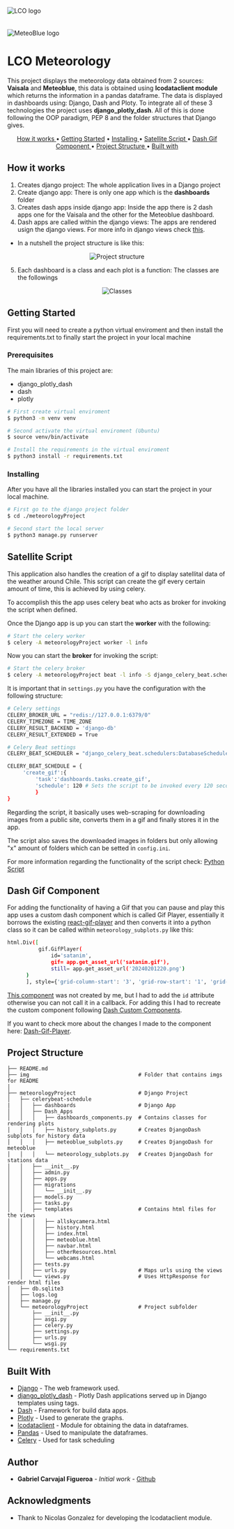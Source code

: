 ![LCO logo](/img/LCO_logo.png)
<br>
<br>
<br>
![MeteoBlue logo](/img/meteoblue_logo.png)

# LCO Meteorology

This project displays the meteorology data obtained from 2 sources: **Vaisala** and 
**Meteoblue**, this data is obtained using **lcodataclient module** which returns the 
information in a pandas dataframe. The data is displayed in dashboards using: 
Django, Dash and Ploty. To integrate all of these 3 technologies the project uses **django_plotly_dash**. All of this is done following the OOP paradigm, PEP 8 and the folder structures that Django gives.

<p align="center">
  <a href="#how-it-works">How it works </a> •
  <a href="#getting-started">Getting Started</a> •
  <a href="#installing">Installing </a> •
  <a href="#satellite-script">Satellite Script </a> •
  <a href="#dash-gif-component">Dash Gif Component </a> •
  <a href="#project-structure">Project Structure </a> •
  <a href="#built-with">Built with </a> 
</p>

## How it works
1. Creates django project: The whole application lives in a Django project
2. Create django app: There is only one app which is the **dashboards** folder
3. Creates dash apps inside django app: Inside the app there is 2 dash apps
one for the Vaisala and the other for the Meteoblue dashboard.
4. Dash apps are called within the django views: The apps are rendered usign 
the django views. For more info in django views check [this](https://docs.djangoproject.com/en/5.0/intro/tutorial01/#write-your-first-view).

- In a nutshell the project structure is like this: 

<p align="center">
  <img src="img/lco_meteorology_structure.png" alt="Project structure"/>
</p>

5. Each dashboard is a class and each plot is a function: The classes are the
followings

<p align="center">
  <img src="img/lco_meteorology_classes.png" alt="Classes"/>
</p>

## Getting Started

First you will need to create a python virtual enviroment and then install 
the requirements.txt to finally start the project in your local machine

### Prerequisites

The main libraries of this project are:
- django_plotly_dash
- dash
- plotly

 ``` bash
# First create virtual enviroment
$ python3 -m venv venv

# Second activate the virtual enviroment (Ubuntu)
$ source venv/bin/activate

# Install the requirements in the virtual enviroment
$ python3 install -r requirements.txt
```

### Installing

After you have all the libraries installed you can start the project in your 
local machine.

``` bash
# First go to the django project folder
$ cd ./meteorologyProject

# Second start the local server
$ python3 manage.py runserver
```

## Satellite Script

This application also handles the creation of a gif to display satellital data of the weather around
Chile. This script can create the gif every certain amount of time, this is achieved by using celery.

To accomplish this the app uses celery beat who acts as broker for invoking the script when defined.

Once the Django app is up you can start the **worker** with the following:

``` bash
# Start the celery worker
$ celery -A meteorologyProject worker -l info
```

Now you can start the **broker** for invoking the script:

``` bash
# Start the celery broker
$ celery -A meteorologyProject beat -l info -S django_celery_beat.schedulers:DatabaseScheduler
```

It is important that in `settings.py` you have the configuration with the following structure:

``` bash
# Celery settings
CELERY_BROKER_URL = "redis://127.0.0.1:6379/0"
CELERY_TIMEZONE = TIME_ZONE
CELERY_RESULT_BACKEND = 'django-db'
CELERY_RESULT_EXTENDED = True

# Celery Beat settings
CELERY_BEAT_SCHEDULER = "django_celery_beat.schedulers:DatabaseScheduler"

CELERY_BEAT_SCHEDULE = {
     'create_gif':{
         'task':'dashboards.tasks.create_gif',
         'schedule': 120 # Sets the script to be invoked every 120 seconds
         }
}
``` 

Regarding the script, it basically uses web-scraping for downloading images from a public site, converts
them in a gif and finally stores it in the app.

The script also saves the downloaded images in folders but only allowing "x" amount of folders which can be setted in `config.ini`. 

For more information regarding the functionality of the script check: [Python Script](https://github.com/gabrielcarvajalfigueroa/Satellite_gifmaker/blob/main/main.py)

## Dash Gif Component

For adding the functionality of having a Gif that you can pause and play this app uses a custom dash component
which is called Gif Player, essentially it borrows the existing [react-gif-player](https://github.com/benwiley4000/react-gif-player) and then converts it into a 
python class so it can be called within `meteorology_subplots.py` like this:

``` bash
html.Div([
          gif.GifPlayer( 
              id='satanim',
              gif= app.get_asset_url('satanim.gif'),
              still= app.get_asset_url('20240201220.png')
      )
      ], style={'grid-column-start': '3', 'grid-row-start': '1', 'grid-row-end': '3'}),
```

[This component](https://github.com/mbkupfer/dash-gif-component) was not created by me, but I had to add the `id` attribute otherwise you can not call it in a 
callback. For adding this I had to recreate the custom component following [Dash Custom Components](https://dash.plotly.com/react-for-python-developers).

If you want to check more about the changes I made to the component here: [Dash-Gif-Player](https://github.com/gabrielcarvajalfigueroa/Dash-Gif-Player).

## Project Structure
```
├── README.md
├── img                                   # Folder that contains imgs for README
│   
├── meteorologyProject                    # Django Project
│   ├── celerybeat-schedule
|   │   ├── dashboards                    # Django App
│   │   ├── Dash_Apps
│   │   │   ├── dashboards_components.py  # Contains classes for rendering plots
│   │   │   ├── history_subplots.py       # Creates DjangoDash subplots for history data
│   │   │   ├── meteoblue_subplots.py     # Creates DjangoDash for meteoblue
│   │   │   └── meteorology_subplots.py   # Creates DjangoDash for stations data
│   │   ├── __init__.py
│   │   ├── admin.py
│   │   ├── apps.py
│   │   ├── migrations
│   │   │   └── __init__.py
│   │   ├── models.py
│   │   ├── tasks.py
│   │   ├── templates                     # Contains html files for the views 
│   │   │   ├── allskycamera.html
│   │   │   ├── history.html
│   │   │   ├── index.html
│   │   │   ├── meteoblue.html
│   │   │   ├── navbar.html
│   │   │   ├── otherResources.html
│   │   │   └── webcams.html
│   │   ├── tests.py
│   │   ├── urls.py                       # Maps urls using the views
│   │   └── views.py                      # Uses HttpResponse for render html files
│   ├── db.sqlite3
│   ├── logs.log
│   ├── manage.py
│   └── meteorologyProject                # Project subfolder
│       ├── __init__.py
│       ├── asgi.py
│       ├── celery.py
│       ├── settings.py
│       ├── urls.py
│       └── wsgi.py
└── requirements.txt
```

## Built With

* [Django](https://www.djangoproject.com/) - The web framework used.
* [django_plotly_dash](https://django-plotly-dash.readthedocs.io/en/latest/) - 
Plotly Dash applications served up in Django templates using tags.
* [Dash](https://dash.plotly.com/) - Framework for build data apps.
* [Plotly](https://plotly.com/) - Used to generate the graphs.
* [lcodataclient]() - Module for obtaining the data in dataframes.
* [Pandas](https://pandas.pydata.org/) - Used to manipulate the dataframes.
* [Celery](https://docs.celeryq.dev/en/stable/django/first-steps-with-django.html) - Used for task scheduling


## Author

* **Gabriel Carvajal Figueroa** - *Initial work* - [Github](https://github.com/gabrielcarvajalfigueroa)


## Acknowledgments

* Thank to Nicolas Gonzalez for developing the lcodataclient module.
